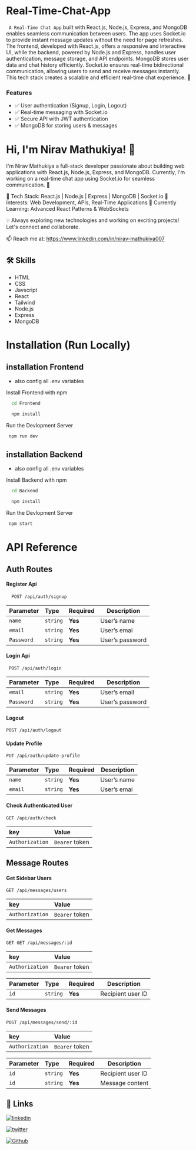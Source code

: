 
# Real-Time-Chat-App

``` A Real-Time Chat App```  built with React.js, Node.js, Express, and MongoDB enables seamless communication between users. The app uses Socket.io to provide instant message updates without the need for page refreshes. The frontend, developed with React.js, offers a responsive and interactive UI, while the backend, powered by Node.js and Express, handles user authentication, message storage, and API endpoints. MongoDB stores user data and chat history efficiently. Socket.io ensures real-time bidirectional communication, allowing users to send and receive messages instantly. This tech stack creates a scalable and efficient real-time chat experience. 🚀


### Features
- ✅ User authentication (Signup, Login, Logout)
- ✅ Real-time messaging with Socket.io
- ✅ Secure API with JWT authentication
- ✅ MongoDB for storing users & messages
# Hi, I'm Nirav Mathukiya! 👋

I'm Nirav Mathukiya a full-stack developer passionate about building web applications with React.js, Node.js, Express, and MongoDB. Currently, I'm working on a real-time chat app using Socket.io for seamless communication. 🚀

🔹 Tech Stack: React.js | Node.js | Express | MongoDB | Socket.io
🔹 Interests: Web Development, APIs, Real-Time Applications
🔹 Currently Learning: Advanced React Patterns & WebSockets

💡 Always exploring new technologies and working on exciting projects! Let's connect and collaborate.

📫 Reach me at: https://www.linkedin.com/in/nirav-mathukiya007


## 🛠 Skills

- HTML 
- CSS
- Javscript
- React
- Tailwind
- Node.js
- Express
- MongoDB


# Installation (Run Locally)

## installation Frontend
- also config all .env variables

Install Frontend with npm

```bash 
  cd Frontend

  npm install 
```
Run the Devlopment Server

```bash
 npm run dev
```

## installation Backend

- also config all .env variables

Install Backend with npm

```bash 
  cd Backend

  npm install 
```
Run the Devlopment Server

```bash
 npm start
```


# API Reference

## Auth Routes

#### Register Api

```http
  POST /api/auth/signup
```

| Parameter | Type     |   Required |  Description             |
| :-------- | :------- | :--------------|----------- |
| `name` | `string` | **Yes** |User’s name |
| `email` | `string` | **Yes** |User’s emai |
| `Password` | `string` | **Yes** | User’s password |

#### Login Api

```http
 POST /api/auth/login
```

| Parameter | Type     |   Required |  Description             |
| :-------- | :------- | :--------------|----------- |
| `email` | `string` | **Yes** |User’s email |
| `Password` | `string` | **Yes** | User’s password |

#### Logout

``` http
POST /api/auth/logout
```
#### Update Profile

``` http
PUT /api/auth/update-profile
```
| Parameter | Type     |   Required |  Description             |
| :-------- | :------- | :--------------|----------- |
| `name` | `string` | **Yes** |User’s name |
| `email` | `string` | **Yes** |User’s emai |

#### Check Authenticated User

``` http
GET /api/auth/check
```
| key | Value     |   
| :-------- | :------- |
| `Authorization` | `Bearer` token | 


## Message Routes

#### Get Sidebar Users

``` http
GET /api/messages/users
```
| key | Value     |   
| :-------- | :------- |
| `Authorization` | `Bearer` token | 


#### Get Messages

``` http
GET GET /api/messages/:id

```
| key | Value     |   
| :-------- | :------- |
| `Authorization` | `Bearer` token | 

| Parameter | Type     |   Required |  Description             |
| :-------- | :------- | :--------------|----------- |
| `id` | `string` | **Yes** |Recipient user ID |

#### Send Messages

``` http
POST /api/messages/send/:id

```
| key | Value     |   
| :-------- | :------- |
| `Authorization` | `Bearer` token | 

| Parameter | Type     |   Required |  Description             |
| :-------- | :------- | :--------------|----------- |
| `id` | `string` | **Yes** |Recipient user ID |
| `id` | `string` | **Yes** |Message content |


## 🔗 Links

[![linkedin](https://img.shields.io/badge/linkedin-0A66C2?style=for-the-badge&logo=linkedin&logoColor=white)](https://www.linkedin.com/in/nirav-mathukiya007/)

[![twitter](https://img.shields.io/badge/twitter-1DA1F2?style=for-the-badge&logo=X&logoColor=white)](https://x.com/developer_io_)

[![Github](https://img.shields.io/badge/Github-1DA1F2?style=for-the-badge&logo=github&logoColor=black)](https://github.com/NiravMathukiya)


